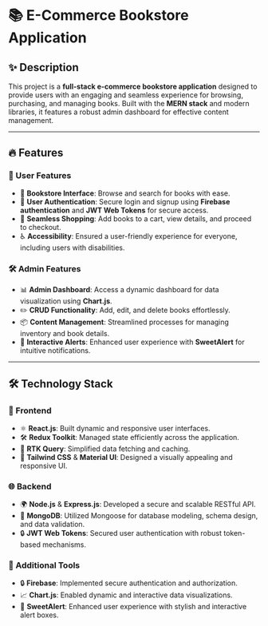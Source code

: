 # **📚 E-Commerce Bookstore Application**

## **✨ Description**  
This project is a **full-stack e-commerce bookstore application** designed to provide users with an engaging and seamless experience for browsing, purchasing, and managing books. Built with the **MERN stack** and modern libraries, it features a robust admin dashboard for effective content management.  

---

## **🔥 Features**  

### **👥 User Features**  
- 📖 **Bookstore Interface**: Browse and search for books with ease.  
- 🔐 **User Authentication**: Secure login and signup using **Firebase authentication** and **JWT Web Tokens** for secure access.  
- 🛒 **Seamless Shopping**: Add books to a cart, view details, and proceed to checkout.  
- ♿ **Accessibility**: Ensured a user-friendly experience for everyone, including users with disabilities.  

### **🛠️ Admin Features**  
- 📊 **Admin Dashboard**: Access a dynamic dashboard for data visualization using **Chart.js**.  
- ✏️ **CRUD Functionality**: Add, edit, and delete books effortlessly.  
- 📦 **Content Management**: Streamlined processes for managing inventory and book details.  
- 🎉 **Interactive Alerts**: Enhanced user experience with **SweetAlert** for intuitive notifications.  

---

## **🛠️ Technology Stack**  

### **🎨 Frontend**  
- ⚛️ **React.js**: Built dynamic and responsive user interfaces.  
- 🛠️ **Redux Toolkit**: Managed state efficiently across the application.  
- 🔄 **RTK Query**: Simplified data fetching and caching.  
- 🎨 **Tailwind CSS** & **Material UI**: Designed a visually appealing and responsive UI.  

### **🌐 Backend**  
- 🌍 **Node.js** & **Express.js**: Developed a secure and scalable RESTful API.  
- 📂 **MongoDB**: Utilized Mongoose for database modeling, schema design, and data validation.  
- 🔒 **JWT Web Tokens**: Secured user authentication with robust token-based mechanisms.  

### **🔧 Additional Tools**  
- 🔒 **Firebase**: Implemented secure authentication and authorization.  
- 📈 **Chart.js**: Enabled dynamic and interactive data visualizations.  
- 🎉 **SweetAlert**: Enhanced user experience with stylish and interactive alert boxes.  
